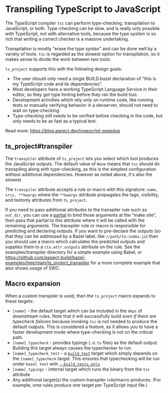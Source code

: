 # Transpiling TypeScript to JavaScript

The TypeScript compiler `tsc` can perform type-checking, transpilation to JavaScript, or both.
Type-checking can be slow, and is really only possible with TypeScript, not with alternative tools, because the type system is so rich that writing a correct checker is a massive undertaking.

Transpilation is mostly "erase the type syntax" and can be done well by a variety of tools.
`tsc` is regarded as the slowest option for transpilation, so it makes sense to divide the work between two tools. 

`ts_project` supports this with the following design goals:

- The user should only need a single BUILD.bazel declaration of "this is my TypeScript code and its dependencies".
- Most developers have a working TypeScript Language Service in their editor, so they got type hinting before they ran the build tool.
- Development activities which rely only on runtime code, like running tests or manually verifying behavior in a devserver, should not need to wait on type-checking.
- Type-checking still needs to be verified before checking in the code, but only needs to be as fast as a typical test.

Read more: https://blog.aspect.dev/typescript-speedup

## ts_project#transpiler

The `transpiler` attribute of `ts_project` lets you select which tool produces the JavaScript outputs. The default value of `None` means that `tsc` should do transpiling along with type-checking, as this is the simplest configuration without additional dependencies. However as noted above, it's also the slowest.

The `transpiler` attribute accepts a rule or macro with this signature:
`name, srcs, **kwargs`
where the `**kwargs` attribute propagates the tags, visibility, and testonly attributes from `ts_project`.

If you need to pass additional attributes to the transpiler rule such as `out_dir`, you can use a
[partial](https://github.com/bazelbuild/bazel-skylib/blob/main/lib/partial.bzl)
to bind those arguments at the "make site", then pass that partial to this attribute where it will be called with the remaining arguments.
The transpiler rule or macro is responsible for predicting and declaring outputs.
If you want to pre-declare the outputs (so that they can be addressed by a Bazel label, like `//path/to:index.js`)
then you should use a macro which calculates the predicted outputs and supplies them to a `ctx.attr.outputs` attribute
on the rule.
See the examples/transpiler directory for a simple example using Babel, or
<https://github.com/aspect-build/bazel-examples/tree/main/ts_project_transpiler>
for a more complete example that also shows usage of SWC.

## Macro expansion

When a custom transpiler is used, then the `ts_project` macro expands to these targets:

- `[name]` - the default target which can be included in the `deps` of downstream rules.
    Note that it will successfully build *even if there are typecheck failures* because invoking `tsc` is not needed to produce the default outputs.
    This is considered a feature, as it allows you to have a faster development mode where type-checking is not on the critical path.
- `[name]_typecheck` - provides typings (`.d.ts` files) as the default output.
    Building this target always causes the typechecker to run.
- `[name]_typecheck_test` - a [`build_test`] target which simply depends on the `[name]_typecheck` target.
    This ensures that typechecking will be run under `bazel test` with [`--build_tests_only`].
- `[name]_typings` - internal target which runs the binary from the `tsc` attribute
-  Any additional target(s) the custom transpiler rule/macro produces.
    (For example, ome rules produce one target per TypeScript input file.)


[`build_test`]: https://github.com/bazelbuild/bazel-skylib/blob/main/rules/build_test.bzl
[`--build_tests_only`]: https://docs.bazel.build/versions/main/user-manual.html#flag--build_tests_only
